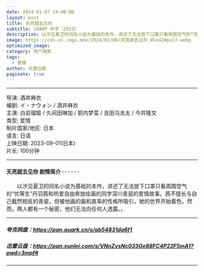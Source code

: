 ```yaml
---
date: 2024-01-07 14:00:00
layout: post
title: 天亮就去见你
subtitle: 1080P 中字（2023）
description: 以汐见夏卫的同名小说为基础的本作，讲述了无法放下口罩只看周围空气的“优等生”丹羽茜和热爱自由奔放绘画的同学深川青瓷的爱情故事...
image: https://cdn-us.imgs.moe/2024/01/08/天亮就去见你_Wle4ZWpal3.webp
optimized_image: 
category: 热门电影
tags:
  - 爱情
author: 对酒当歌
paginate: true
---
```

---

导演: 酒井麻衣  
编剧: イ・ナウォン / 酒井麻衣  
主演: 白岩瑠姬 / 久间田琳加 / 箭内梦菜 / 吉田乌龙太 / 今井隆文  
类型: 爱情  
制片国家/地区: 日本  
语言: 日语  
上映日期: 2023-09-01(日本)  
片长: 100分钟  

---

#### 天亮就去见你 剧情简介 · · · · · ·

　　以汐见夏卫的同名小说为基础的本作，讲述了无法放下口罩只看周围空气的“优等生”丹羽茜和热爱自由奔放绘画的同学深川青瓷的爱情故事。茜不擅长与自己截然相反的青瓷，但被他画的画和直率的性格所吸引，她的世界开始着色。然而，两人都有一个秘密，他们无法向任何人透露。。

---

##### 夸克网盘：<https://pan.quark.cn/s/ab54831da6f1>

##### 迅雷云盘：<https://pan.xunlei.com/s/VNnZvsNc033Ge88FC4P22F5mA1?pwd=3mpf#>

---
